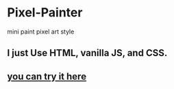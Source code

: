 # Pixel-Painter
mini paint pixel art style

## I just Use HTML, vanilla JS, and CSS.

## [ you can try it here ](https://htmlpreview.github.io/?https://github.com/igruntplay/Pixel-Painter/blob/master/index.html)
